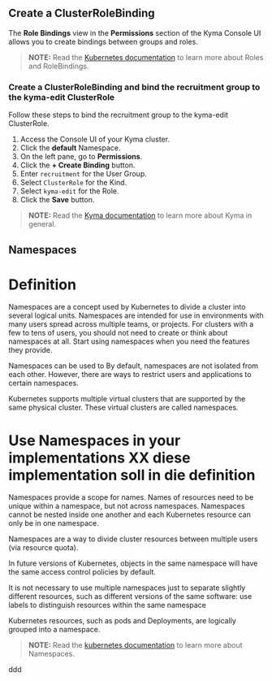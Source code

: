 ## Create a ClusterRoleBinding

The __Role Bindings__ view in the __Permissions__ section of the Kyma Console UI allows you to create bindings between groups and roles.

>**NOTE:** Read the [Kubernetes documentation](https://kubernetes.io/docs/reference/access-authn-authz/rbac/) to learn more about Roles and RoleBindings.

### Create a ClusterRoleBinding and bind the recruitment group to the kyma-edit ClusterRole

Follow these steps to bind the recruitment group to the kyma-edit ClusterRole.

1. Access the Console UI of your Kyma cluster. 
2. Click the __default__ Namespace.
3. On the left pane, go to __Permissions__.
4. Click the __+ Create Binding__ button.
5. Enter `recruitment` for the User Group.
6. Select `ClusterRole` for the Kind.
7. Select `kyma-edit` for the Role.
8. Click the __Save__ button.


>**NOTE:** Read the [Kyma documentation](https://kyma-project.io/docs) to learn more about Kyma in general.
 


## Namespaces

# Definition

Namespaces are a concept used by Kubernetes to divide a cluster into several logical units. Namespaces are intended for use in environments with many users spread across multiple teams, or projects. For clusters with a few to tens of users, you should not need to create or think about namespaces at all. Start using namespaces when you need the features they provide.

Namespaces can be used to  By default, namespaces are not isolated from each other. However, there are ways to restrict users and applications to certain namespaces.

Kubernetes supports multiple virtual clusters that are supported by the same physical cluster. These virtual clusters are called namespaces.


# Use Namespaces in your implementations XX diese implementation soll in die definition



Namespaces provide a scope for names. Names of resources need to be unique within a namespace, but not across namespaces. Namespaces cannot be nested inside one another and each Kubernetes resource can only be in one namespace.

Namespaces are a way to divide cluster resources between multiple users (via resource quota).

In future versions of Kubernetes, objects in the same namespace will have the same access control policies by default.

It is not necessary to use multiple namespaces just to separate slightly different resources, such as different versions of the same software: use labels to distinguish resources within the same namespace




Kubernetes resources, such as pods and Deployments, are logically grouped into a namespace.


>**NOTE:** Read the [kubernetes documentation](https://kubernetes.io/docs/concepts/overview/working-with-objects/namespaces/) to learn more about Namespaces.


ddd
